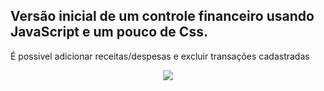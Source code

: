 ## Versão inicial de um controle financeiro usando JavaScript e um pouco de Css.

<p>É possivel adicionar receitas/despesas e excluir transações cadastradas</p>

<div align="center">
<img src="https://user-images.githubusercontent.com/87244686/149254635-98d1866b-5945-4636-a1d0-f969585eac54.png" sidth="700px" />
</div>

